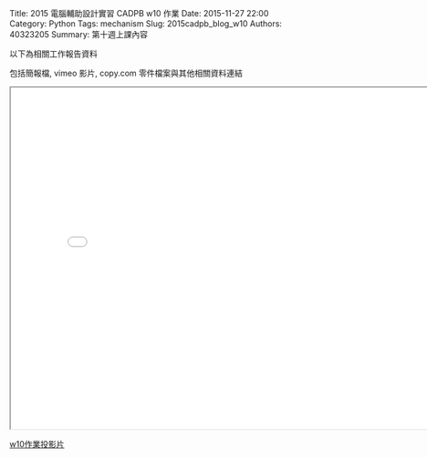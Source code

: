 Title: 2015 電腦輔助設計實習 CADPB w10 作業
Date: 2015-11-27 22:00
Category: Python
Tags: mechanism
Slug: 2015cadpb_blog_w10
Authors: 40323205
Summary: 第十週上課內容

以下為相關工作報告資料

包括簡報檔, vimeo 影片, copy.com 零件檔案與其他相關資料連結

<iframe src="cadp_w10_lecture.html" width="800" height="600"></iframe>

<p><a href="cadp_w10_lecture.html" target="_blank">w10作業投影片</a></p>
<br/>
<br/>
<br/>